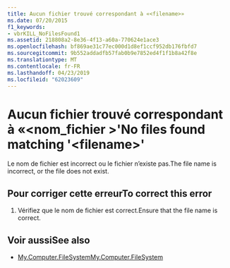 ```yaml
---
title: Aucun fichier trouvé correspondant à «<filename>»
ms.date: 07/20/2015
f1_keywords:
- vbrKILL_NoFilesFound1
ms.assetid: 218808a2-8e36-4f13-a60a-770624e1ace3
ms.openlocfilehash: bf869ae31c77ec000d1d8ef1ccf952db176fbfd7
ms.sourcegitcommit: 9b552addadfb57fab0b9e7852ed4f1f1b8a42f8e
ms.translationtype: MT
ms.contentlocale: fr-FR
ms.lasthandoff: 04/23/2019
ms.locfileid: "62023609"
---
```

# <a name="no-files-found-matching-filename"></a><span data-ttu-id="4bf0c-102">Aucun fichier trouvé correspondant à «\<nom_fichier >'</span><span class="sxs-lookup"><span data-stu-id="4bf0c-102">No files found matching '\<filename>'</span></span>
<span data-ttu-id="4bf0c-103">Le nom de fichier est incorrect ou le fichier n’existe pas.</span><span class="sxs-lookup"><span data-stu-id="4bf0c-103">The file name is incorrect, or the file does not exist.</span></span>  
  
## <a name="to-correct-this-error"></a><span data-ttu-id="4bf0c-104">Pour corriger cette erreur</span><span class="sxs-lookup"><span data-stu-id="4bf0c-104">To correct this error</span></span>  
  
1. <span data-ttu-id="4bf0c-105">Vérifiez que le nom de fichier est correct.</span><span class="sxs-lookup"><span data-stu-id="4bf0c-105">Ensure that the file name is correct.</span></span>  
  
## <a name="see-also"></a><span data-ttu-id="4bf0c-106">Voir aussi</span><span class="sxs-lookup"><span data-stu-id="4bf0c-106">See also</span></span>

- [<span data-ttu-id="4bf0c-107">My.Computer.FileSystem</span><span class="sxs-lookup"><span data-stu-id="4bf0c-107">My.Computer.FileSystem</span></span>](xref:Microsoft.VisualBasic.FileIO.FileSystem)
